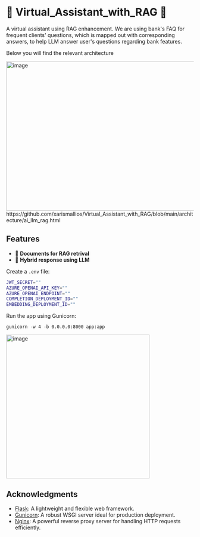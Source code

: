 # 🤖 Virtual_Assistant_with_RAG 🤖 #

A virtual assistant using RAG enhancement. We are using bank's FAQ for frequent clients' questions, which is mapped out with corresponding answers, to help LLM answer user's questions regarding bank features.



Below you will find the relevant architecture

<img width="1000" height="400" alt="image" src= "[https://github.com/xarismallios/Virtual_Assistant_with_RAG/blob/main/ai_llm_rag_qdrant.drawio.png](https://github.com/xarismallios/Virtual_Assistant_with_RAG/blob/main/architecture/ai_llm_rag.html)" />
https://github.com/xarismallios/Virtual_Assistant_with_RAG/blob/main/architecture/ai_llm_rag.html



## Features

- 🌟 **Documents for RAG retrival**
- 🚀 **Hybrid response using LLM**

Create a `.env` file:

```bash
JWT_SECRET=""
AZURE_OPENAI_API_KEY=""
AZURE_OPENAI_ENDPOINT=""
COMPLETION_DEPLOYMENT_ID=""
EMBEDDING_DEPLOYMENT_ID=""
```

Run the app using Gunicorn:
```
gunicorn -w 4 -b 0.0.0.0:8000 app:app
```

<img width="385" alt="image" src="https://github.com/user-attachments/assets/f567162d-3e61-41a8-a802-aa463ee89678" />


## Acknowledgments

- [Flask](https://flask.palletsprojects.com/): A lightweight and flexible web framework.
- [Gunicorn](https://gunicorn.org/): A robust WSGI server ideal for production deployment.
- [Nginx](https://nginx.org/): A powerful reverse proxy server for handling HTTP requests efficiently.

